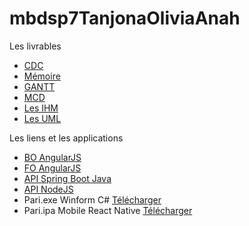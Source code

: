 # mbdsp7TanjonaOliviaAnah

Les livrables

 - [CDC](https://github.com/zulmianah/tpt/blob/master/cdc.pdf)
 - [Mémoire](https://github.com/zulmianah/tpt/blob/master/memoire.pdf)
 - [GANTT](https://github.com/zulmianah/tpt/blob/master/gantt.pdf)
 - [MCD](https://github.com/zulmianah/tpt/blob/master/mcd.pdf)
 - [Les IHM](https://github.com/zulmianah/tpt/tree/master/ihm)
 - [Les UML](https://github.com/zulmianah/tpt/tree/master/uml)

Les liens et les applications

 - [BO AngularJS](https://tpt-angular-bo.herokuapp.com/)
 - [FO AngularJS](https://tpt-angular-fo.herokuapp.com/)
 - [API Spring Boot Java](https://tpt-spring-boot.herokuapp.com/)
 - [API NodeJS](https://tpt-node.herokuapp.com/)
 - Pari.exe Winform C# [Télécharger](https://github.com/zulmianah/tpt/raw/master/app/pari.exe)
 - Pari.ipa Mobile React Native [Télécharger](https://github.com/zulmianah/tpt/raw/master/app/pari.ipa)
